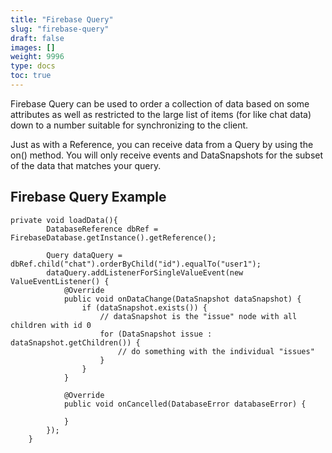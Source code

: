 ```yaml
---
title: "Firebase Query"
slug: "firebase-query"
draft: false
images: []
weight: 9996
type: docs
toc: true
---
```


Firebase Query can be used to order a collection of data based on some attributes as well as restricted to the large list of items (for like chat data) down to a number suitable for synchronizing to the client.

Just as with a Reference, you can receive data from a Query by using the on() method. You will only receive events and DataSnapshots for the subset of the data that matches your query.



## Firebase Query Example
    private void loadData(){
            DatabaseReference dbRef = FirebaseDatabase.getInstance().getReference();
    
            Query dataQuery = dbRef.child("chat").orderByChild("id").equalTo("user1");
            dataQuery.addListenerForSingleValueEvent(new ValueEventListener() {
                @Override
                public void onDataChange(DataSnapshot dataSnapshot) {
                    if (dataSnapshot.exists()) {
                        // dataSnapshot is the "issue" node with all children with id 0
                        for (DataSnapshot issue : dataSnapshot.getChildren()) {
                            // do something with the individual "issues"
                        }
                    }
                }
    
                @Override
                public void onCancelled(DatabaseError databaseError) {
    
                }
            });
        }

